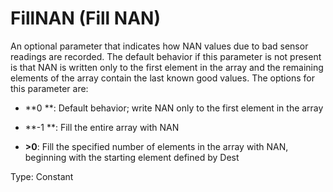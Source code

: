 # FillNAN (Fill NAN)

An optional parameter that indicates how NAN values due to bad sensor readings are recorded. The default behavior if this parameter is not present is that NAN is written only to the first element in the array and the remaining elements of the array contain the last known good values. The options for this parameter are:

- **0 **: Default behavior; write NAN only to the first element in the array

- **-1 **: Fill the entire array with NAN

- **>0**: Fill the specified number of elements in the array with NAN, beginning with the starting element defined by Dest

Type: Constant
